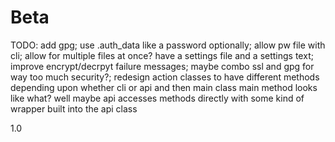 # Beta
TODO: add gpg; use .auth_data like a password optionally; allow pw file with cli; allow for multiple files at once? have a settings file and a settings text; improve encrypt/decrpyt failure messages; maybe combo ssl and gpg for way too much security?; redesign action classes to have different methods depending upon whether cli or api and then main class main method looks like what? well maybe api accesses methods directly with some kind of wrapper built into the api class

1.0
